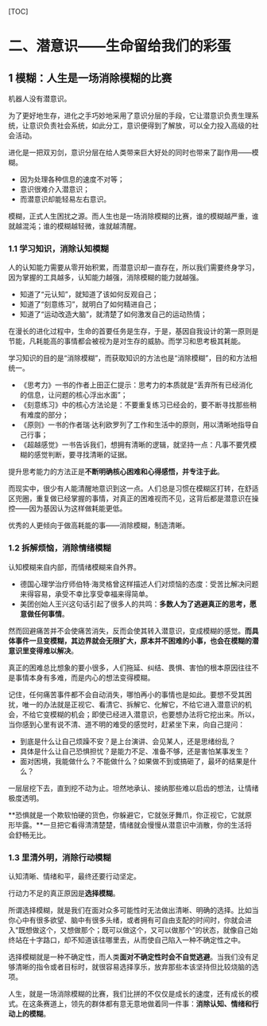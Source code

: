 
[TOC]

# 二、潜意识——生命留给我们的彩蛋

## 1 模糊：人生是一场消除模糊的比赛

机器人没有潜意识。

为了更好地生存，进化之手巧妙地采用了意识分层的手段，它让潜意识负责生理系统，让意识负责社会系统，如此分工，意识便得到了解放，可以全力投入高级的社会活动。

进化是一把双刃剑，意识分层在给人类带来巨大好处的同时也带来了副作用——模糊。

- 因为处理各种信息的速度不对等；
- 意识很难介入潜意识；
- 而潜意识却能轻易左右意识。

模糊，正式人生困扰之源。而人生也是一场消除模糊的比赛，谁的模糊越严重，谁就越混沌；谁的模糊越轻微，谁就越清醒。



### 1.1 学习知识，消除认知模糊

人的认知能力需要从零开始积累，而潜意识却一直存在，所以我们需要终身学习，因为掌握的工具越多，认知能力越强，消除模糊的能力就越强。

- 知道了“元认知”，就知道了该如何反观自己；
- 知道了“刻意练习”，就明白了如何精进自己；
- 知道了“运动改造大脑”，就清楚了如何激发自己的运动热情；

在漫长的进化过程中，生命的首要任务是生存，于是，基因自我设计的第一原则是节能，凡耗能高的事情都会被视为是对生存的威胁。而学习和思考极其耗能。

学习知识的目的是“消除模糊”，而获取知识的方法也是“消除模糊”，目的和方法相统一。

- 《思考力》一书的作者上田正仁提示：思考力的本质就是“丢弃所有已经消化的信息，让问题的核心浮出水面”；
- 《刻意练习》中的核心方法论是：不要重复练习已经会的，要不断寻找那些稍有难度的部分；
- 《原则》一书的作者瑞·达利欧罗列了工作和生活中的原则，用以清晰地指导自己行事；
- 《超越感觉》一书告诉我们，想拥有清晰的逻辑，就坚持一点：凡事不要凭模糊的感觉判断，要寻找清晰的证据。

提升思考能力的方法正是**不断明确核心困难和心得感悟，并专注于此**。

而现实中，很少有人能清醒地意识到这一点。人们总是习惯在模糊区打转，在舒适区兜圈，重复做已经掌握的事情，对真正的困难视而不见，这背后都是潜意识在操控——因为基因认为这样做耗能更低。

优秀的人更倾向于做高耗能的事——消除模糊，制造清晰。



### 1.2 拆解烦恼，消除情绪模糊

认知模糊来自内部，而情绪模糊来自外界。

- 德国心理学治疗师伯特·海灵格曾这样描述人们对烦恼的态度：受苦比解决问题来得容易，承受不幸比享受幸福来得简单。
- 美团创始人王兴这句话引起了很多人的共鸣：**多数人为了逃避真正的思考，愿意做任何事情**。

然而回避痛苦并不会使痛苦消失，反而会使其转入潜意识，变成模糊的感觉。**而具体事件一旦变模糊，其边界就会无限扩大，原本并不困难的小事，也会在模糊的潜意识里变得难以解决**。

真正的困难总比想象的要小很多，人们拖延、纠结、畏惧、害怕的根本原因往往不是事情本身有多难，而是内心的想法变得模糊。

记住，任何痛苦事件都不会自动消失，哪怕再小的事情也是如此。要想不受其困扰，唯一的办法就是正视它、看清它、拆解它、化解它，不给它进入潜意识的机会，不给它变模糊的机会；即使已经进入潜意识，也要想办法将它挖出来。所以，当你感到心里有说不清、道不明的难受的感觉时，赶紧坐下来，向自己提问：

- 到底是什么让自己烦躁不安？是上台演讲、会见某人，还是思绪纷乱？
- 具体是什么让自己恐惧担忧？是能力不足、准备不够，还是害怕某事发生？
- 面对困境，我能做什么？不能做什么？如果做不到或搞砸了，最坏的结果是什么？

一层层挖下去，直到挖不动为止。坦然地承认、接纳那些难以启齿的想法，让情绪极度透明。

**恐惧就是一个欺软怕硬的货色，你躲避它，它就张牙舞爪，你正视它，它就原形毕露。**一旦把它看得清清楚楚，情绪就会慢慢从潜意识中消散，你的生活将会舒畅无比。



### 1.3 里清外明，消除行动模糊

认知清晰、情绪和平，最终还要行动坚定。

行动力不足的真正原因是**选择模糊**。

所谓选择模糊，就是我们在面对众多可能性时无法做出清晰、明确的选择。比如当你心中有很多欲望、脑中有很多头绪，或者拥有可自由支配的时间时，你就会进入“既想做这个，又想做那个；既可以做这个，又可以做那个”的状态，就像自己始终站在十字路口，却不知道该往哪里去，从而使自己陷入一种不确定性之中。

选择模糊就是一种不确定性，而人类**面对不确定性时会不自觉逃避**。当我们没有足够清晰的指令或者目标时，就很容易选择享乐，放弃那些本该坚持但比较烧脑的选项。

人生，就是一场消除模糊的比赛，我们比拼的不仅仅是成长的速度，还有成长的模式。在这条赛道上，领先的群体都有意无意地做着同一件事：**消除认知、情绪和行动上的模糊**。


